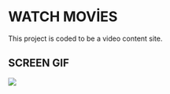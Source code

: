 # WATCH MOVİES

This project is coded to be a video content site.


## SCREEN GIF

![](https://github.com/aliyldrm72/Movie-WebSite-with--JS/blob/main/assets/GIF.gif)
